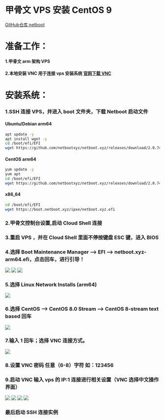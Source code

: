 # 甲骨文 VPS 安装 CentOS 9  
[GitHub仓库 netboot](https://github.com/netbootxyz/netboot.xyz)

# 准备工作：
#### 1.甲骨文 arm 架构 VPS
#### 2.本地安装 VNC 用于连接 vps 安装系统 [官网下载 VNC](https://www.realvnc.com/)

# 安装系统：
### 1.SSH 连接 VPS，并进入 boot 文件夹，下载 Netboot 启动文件
  
#### Ubuntu/Debian arm64
```bash
apt update -y
apt install wget -y
cd /boot/efi/EFI
wget https://github.com/netbootxyz/netboot.xyz/releases/download/2.0.74/netboot.xyz-arm64.efi
```
  
#### CentOS arm64
```bash
yum update -y
yum apt
cd /boot/efi/EFI
wget https://github.com/netbootxyz/netboot.xyz/releases/download/2.0.74/netboot.xyz-arm64.efi
```
  
#### x86_64
```bash
cd /boot/efi/EFI
wget https://boot.netboot.xyz/ipxe/netboot.xyz.efi
```
  
### 2.甲骨文控制台设置,启动 Cloud Shell 连接

### 3.重启 VPS ，并在 Cloud Shell 里面不停按键盘 ESC 键，进入 BIOS

### 4.选择 Boot Maintenance Manager —> EFI —> netboot.xyz-arm64.efi，点击回车，进行引导！
<img src="https://github.com/Sam-Mey/some_project/blob/main/OracleCloud_Resystem/img/1.jpg" />
<img src="https://github.com/Sam-Mey/some_project/blob/main/OracleCloud_Resystem/img/2.jpg" />
<img src="https://github.com/Sam-Mey/some_project/blob/main/OracleCloud_Resystem/img/3.jpg" />

### 5.选择 Linux Network Installs (arm64)
<img src="https://github.com/Sam-Mey/some_project/blob/main/OracleCloud_Resystem/img/4.jpg" />

### 6.选择 CentOS —> CentOS 8.0 Stream —> CentOS 8-stream text based 回车
<img src="https://github.com/Sam-Mey/some_project/blob/main/OracleCloud_Resystem/img/5.jpg" />

### 7.输入 1 回车；选择 VNC 连接方式。
<img src="https://github.com/Sam-Mey/some_project/blob/main/OracleCloud_Resystem/img/6.jpg" />

### 8.设置 VNC 密码 任意（6-8）字符 如：123456
  
### 9.启动 VNC 输入 vps 的 IP:1 连接进行相关设置（VNC 选择中文操作界面）
<img src="https://github.com/Sam-Mey/some_project/blob/main/OracleCloud_Resystem/img/7.jpg" />
<img src="https://github.com/Sam-Mey/some_project/blob/main/OracleCloud_Resystem/img/8.jpg" />
<img src="https://github.com/Sam-Mey/some_project/blob/main/OracleCloud_Resystem/img/9.jpg" />
<img src="https://github.com/Sam-Mey/some_project/blob/main/OracleCloud_Resystem/img/10.jpg" />

### 最后启动 SSH 连接实例
